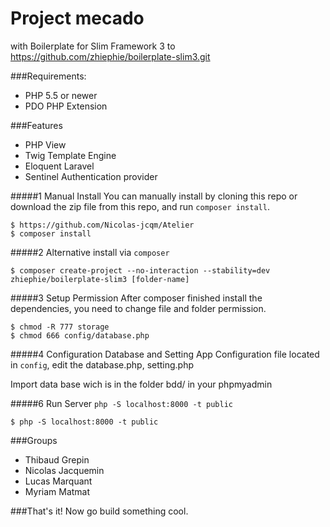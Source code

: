 # Project mecado
  with Boilerplate for Slim Framework 3 to https://github.com/zhiephie/boilerplate-slim3.git
  
 
###Requirements:
- PHP 5.5 or newer
- PDO PHP Extension
	
###Features


- PHP View
- Twig Template Engine
- Eloquent Laravel
- Sentinel Authentication provider



#####1 Manual Install
You can manually install by cloning this repo or download the zip file from this repo, and run ```composer install```.
```
$ https://github.com/Nicolas-jcqm/Atelier
$ composer install
```

#####2 Alternative install via ```composer```
```
$ composer create-project --no-interaction --stability=dev zhiephie/boilerplate-slim3 [folder-name]
```

#####3 Setup Permission
After composer finished install the dependencies, you need to change file and folder permission.
```
$ chmod -R 777 storage
$ chmod 666 config/database.php
```

#####4 Configuration Database and Setting App
Configuration file located in ```config```, edit the database.php, setting.php

Import data base wich is in the folder bdd/ in your phpmyadmin

#####6 Run Server  ```php -S localhost:8000 -t public```
```
$ php -S localhost:8000 -t public
```
###Groups

- Thibaud Grepin
- Nicolas Jacquemin
- Lucas Marquant
- Myriam Matmat

###That's it! Now go build something cool.



